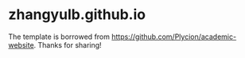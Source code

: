 # zhangyulb.github.io
The template is borrowed from https://github.com/Plycion/academic-website. Thanks for sharing!
